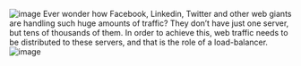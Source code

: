 ![image](https://github.com/kmark-n/alx-system_engineering-devops/assets/117804697/0f339aeb-c540-4256-923b-c618e3c0b8f2)
Ever wonder how Facebook, Linkedin, Twitter and other web giants are handling such huge amounts of traffic? They don’t have just one server, but tens of thousands of them. In order to achieve this, web traffic needs to be distributed to these servers, and that is the role of a load-balancer.
![image](https://github.com/kmark-n/alx-system_engineering-devops/assets/117804697/c88dbc6c-35e0-4696-ad51-f1b9c492cf52)

